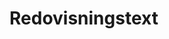---
---
Redovisningstext
=========================

<!-- Detta innehåll är skrivet i markdown och du hittar innehållet i filen `content/redovisning/00_index.md`. -->
